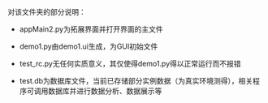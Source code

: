 对该文件夹的部分说明：

* appMain2.py为拓展界面并打开界面的主文件

* demo1.py由demo1.ui生成，为GUI初始文件

* test_rc.py无任何实质意义，其仅使得demo1.py得以正常运行而不报错
* test.db为数据库文件，当前已存储部分实例数据（为真实环境测得），相关程序可调用数据库并进行数据分析、数据展示等


